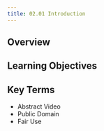 ```yaml
---
title: 02.01 Introduction
---
```


## Overview

## Learning Objectives

## Key Terms

- Abstract Video
- Public Domain
- Fair Use
